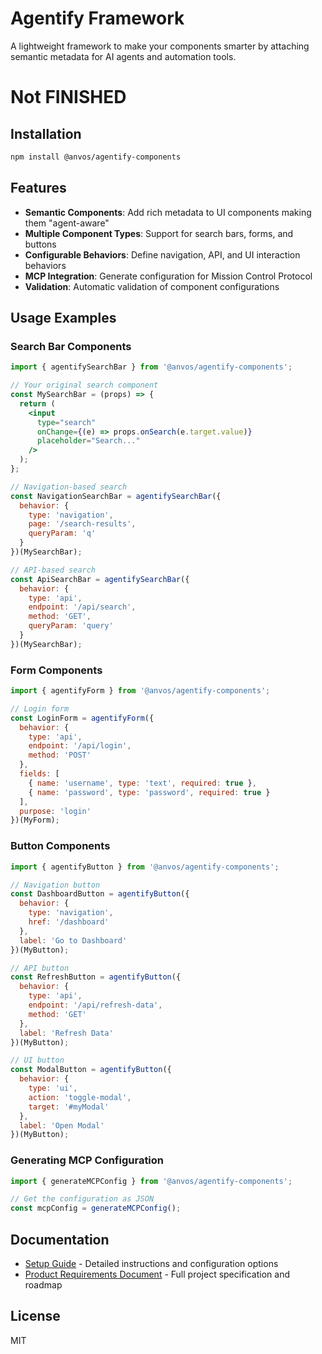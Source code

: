 # Agentify Framework

A lightweight framework to make your components smarter by attaching semantic metadata for AI agents and automation tools.

# Not FINISHED

## Installation

```bash
npm install @anvos/agentify-components
```

## Features

- **Semantic Components**: Add rich metadata to UI components making them "agent-aware"
- **Multiple Component Types**: Support for search bars, forms, and buttons
- **Configurable Behaviors**: Define navigation, API, and UI interaction behaviors
- **MCP Integration**: Generate configuration for Mission Control Protocol
- **Validation**: Automatic validation of component configurations

## Usage Examples

### Search Bar Components

```jsx
import { agentifySearchBar } from '@anvos/agentify-components';

// Your original search component
const MySearchBar = (props) => {
  return (
    <input 
      type="search" 
      onChange={(e) => props.onSearch(e.target.value)}
      placeholder="Search..." 
    />
  );
};

// Navigation-based search
const NavigationSearchBar = agentifySearchBar({
  behavior: {
    type: 'navigation',
    page: '/search-results',
    queryParam: 'q'
  }
})(MySearchBar);

// API-based search
const ApiSearchBar = agentifySearchBar({
  behavior: {
    type: 'api',
    endpoint: '/api/search',
    method: 'GET',
    queryParam: 'query'
  }
})(MySearchBar);
```

### Form Components

```jsx
import { agentifyForm } from '@anvos/agentify-components';

// Login form
const LoginForm = agentifyForm({
  behavior: {
    type: 'api',
    endpoint: '/api/login',
    method: 'POST'
  },
  fields: [
    { name: 'username', type: 'text', required: true },
    { name: 'password', type: 'password', required: true }
  ],
  purpose: 'login'
})(MyForm);
```

### Button Components

```jsx
import { agentifyButton } from '@anvos/agentify-components';

// Navigation button
const DashboardButton = agentifyButton({
  behavior: {
    type: 'navigation',
    href: '/dashboard'
  },
  label: 'Go to Dashboard'
})(MyButton);

// API button
const RefreshButton = agentifyButton({
  behavior: {
    type: 'api',
    endpoint: '/api/refresh-data',
    method: 'GET'
  },
  label: 'Refresh Data'
})(MyButton);

// UI button
const ModalButton = agentifyButton({
  behavior: {
    type: 'ui',
    action: 'toggle-modal',
    target: '#myModal'
  },
  label: 'Open Modal'
})(MyButton);
```

### Generating MCP Configuration

```jsx
import { generateMCPConfig } from '@anvos/agentify-components';

// Get the configuration as JSON
const mcpConfig = generateMCPConfig();
```

## Documentation

- [Setup Guide](docs/setup.md) - Detailed instructions and configuration options
- [Product Requirements Document](docs/product-requirements.md) - Full project specification and roadmap

## License

MIT 
